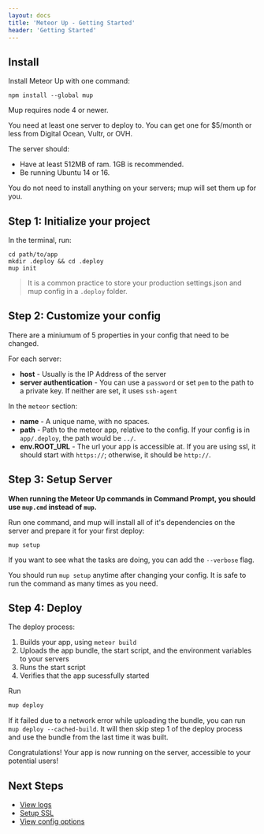 ```yaml
---
layout: docs
title: 'Meteor Up - Getting Started'
header: 'Getting Started'
---
```


## Install

Install Meteor Up with one command:

```
npm install --global mup
``` 

Mup requires node 4 or newer.

You need at least one server to deploy to. You can get one for $5/month or less from Digital Ocean, Vultr, or OVH.

The server should:
- Have at least 512MB of ram. 1GB is recommended.
- Be running Ubuntu 14 or 16.

You do not need to install anything on your servers; mup will set them up for you.

## Step 1: Initialize your project

In the terminal, run: 
```
cd path/to/app
mkdir .deploy && cd .deploy
mup init
```

> It is a common practice to store your production settings.json and mup config in a `.deploy` folder.

## Step 2: Customize your config

There are a miniumum of 5 properties in your config that need to be changed.

For each server:
- __host__ - Usually is the IP Address of the server
- __server authentication__ - You can use a `password` or set `pem` to the path to a private key. If neither are set, it uses `ssh-agent`

In the `meteor` section:
- __name__ - A unique name, with no spaces.
- __path__ - Path to the meteor app, relative to the config. If your config is in `app/.deploy`, the path would be `../`.
- __env.ROOT_URL__ - The url your app is accessible at. If you are using ssl, it should start with `https://`; otherwise, it should be `http://`.

## Step 3: Setup Server
**When running the Meteor Up commands in Command Prompt, you should use `mup.cmd` instead of `mup`.**

Run one command, and mup will install all of it's dependencies on the server and prepare it for your first deploy:
```
mup setup
```

If you want to see what the tasks are doing, you can add the `--verbose` flag.

You should run `mup setup` anytime after changing your config. It is safe to run the command as many times as you need.
 
## Step 4: Deploy

The deploy process:

1. Builds your app, using `meteor build`
2. Uploads the app bundle, the start script, and the environment variables to your servers
3. Runs the start script
4. Verifies that the app sucessfully started

Run
```bash
mup deploy
```

If it failed due to a network error while uploading the bundle, you can run `mup deploy --cached-build`. It will then skip step 1 of the deploy process and use the bundle from the last time it was built.

Congratulations! Your app is now running on the server, accessible to your potential users!

## Next Steps

- [View logs](https://github.com/zodern/meteor-up#other-utility-commands)
- [Setup SSL](https://github.com/zodern/meteor-up#ssl-support)
- [View config options](https://github.com/zodern/meteor-up#example-config)
